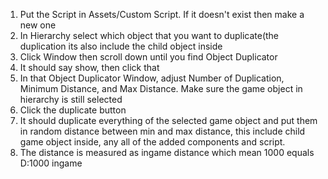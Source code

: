 1. Put the Script in Assets/Custom Script. If it doesn't exist then make a new one
2. In Hierarchy select which object that you want to duplicate(the duplication its also include the child object inside
3. Click Window then scroll down until you find Object Duplicator
4. It should say show, then click that
5. In that Object Duplicator Window, adjust Number of Duplication, Minimum Distance, and Max Distance. Make sure the game object in hierarchy is still selected 
6. Click the duplicate button
7. It should duplicate everything of the selected game object and put them in random distance between min and max distance, this include child game object inside, any all of the added components and script.
8. The distance is measured as ingame distance which mean 1000 equals D:1000 ingame
